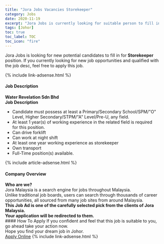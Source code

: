 ```yaml
---
title: "Jora Jobs Vacancies Storekeeper" 
category: Jobs 
date: 2020-11-19 
excerpt: "Jora Jobs is currently looking for suitable person to fill in the Storekeeper which positioned at Johor" 
tags: [Johor] 
toc: true 
toc_label: TOC 
toc_icon: "fire" 
--- 
```


<p>Jora Jobs is looking for new potential candidates to fill in for <b>Storekeeper</b> position. If you currently looking for new job opportunities and qualified with the job desc, feel free to apply this job.
</p>{% include link-adsense.html %} 
<div><div><div><h4>Job Description</h4></div></div><div><div><span><div><div><strong>Water Revelation Sdn Bhd</strong></div><div><strong>Job Description</strong></div><ul><li>Candidate must possess at least a Primary/Secondary School/SPM/"O" Level, Higher Secondary/STPM/"A" Level/Pre-U, any field.</li><li>At least 1 year(s) of working experience in the related field is required for this position.</li><li>Can drive forklift</li><li>Can work at night shift</li><li>At least one year working experience as storekeeper</li><li>Own transport</li><li>Full-Time position(s) available.</li></ul></div></span></div></div></div> 
{% include article-adsense.html %} 
<div><div><div><h4>Company Overview</h4></div></div><div><div><span><div><div>
<strong>Who are we?</strong></div>
<div>
	Jora Malaysia is a search engine for jobs throughout Malaysia.<br>
	Unlike traditional job boards, users can search through thousands of career opportunities, all sourced from many job sites from around Malaysia.&#160;</div>
<div>
<div>
<strong>This Job Ad is one of the carefully selected pick from the clients of Jora Malaysia.</strong></div>
<div>
<strong>Your application will be redirected to them.</strong></div>
</div></div></span></div></div></div> 
#### How To Apply 
If you confident and feel that this job is suitable to you, go ahead take your action now. <br/> 
Hope you find your dream job in Johor. <br/> 
<a href="https://www.jobstreet.com.my/en/job/storekeeper-4427197?jobId=jobstreet-my-job-4427197&sectionRank=29&token=0~5c78bd40-a3ad-4a05-90d9-54ba6c2e3f9c&fr=SRP%20View%20In%20New%20Ta" class="btn btn--info" target="_blank" rel="nofollow noopenner">Apply Online</a> 
{% include link-adsense.html %} 